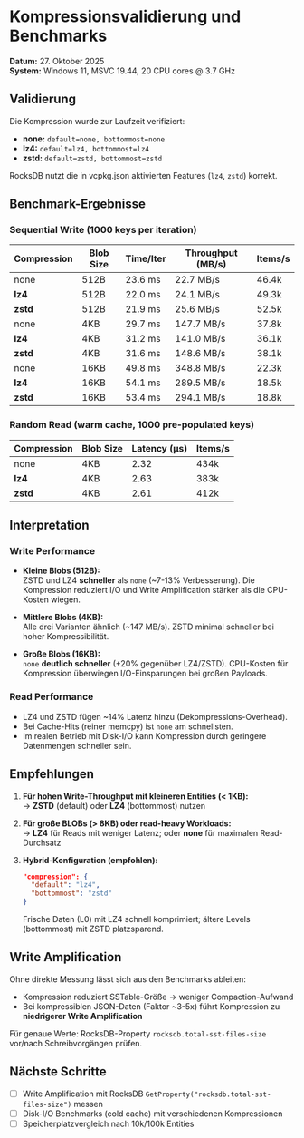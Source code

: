 # Kompressionsvalidierung und Benchmarks

**Datum:** 27. Oktober 2025  
**System:** Windows 11, MSVC 19.44, 20 CPU cores @ 3.7 GHz

## Validierung

Die Kompression wurde zur Laufzeit verifiziert:
- **none:** `default=none, bottommost=none`
- **lz4:** `default=lz4, bottommost=lz4`
- **zstd:** `default=zstd, bottommost=zstd`

RocksDB nutzt die in vcpkg.json aktivierten Features (`lz4`, `zstd`) korrekt.

## Benchmark-Ergebnisse

### Sequential Write (1000 keys per iteration)

| Compression | Blob Size | Time/Iter | Throughput (MB/s) | Items/s |
|-------------|-----------|-----------|-------------------|---------|
| none        | 512B      | 23.6 ms   | 22.7 MB/s         | 46.4k   |
| **lz4**     | 512B      | 22.0 ms   | 24.1 MB/s         | 49.3k   |
| **zstd**    | 512B      | 21.9 ms   | 25.6 MB/s         | 52.5k   |
| none        | 4KB       | 29.7 ms   | 147.7 MB/s        | 37.8k   |
| **lz4**     | 4KB       | 31.2 ms   | 141.0 MB/s        | 36.1k   |
| **zstd**    | 4KB       | 31.6 ms   | 148.6 MB/s        | 38.1k   |
| none        | 16KB      | 49.8 ms   | 348.8 MB/s        | 22.3k   |
| **lz4**     | 16KB      | 54.1 ms   | 289.5 MB/s        | 18.5k   |
| **zstd**    | 16KB      | 53.4 ms   | 294.1 MB/s        | 18.8k   |

### Random Read (warm cache, 1000 pre-populated keys)

| Compression | Blob Size | Latency (µs) | Items/s   |
|-------------|-----------|--------------|-----------|
| none        | 4KB       | 2.32         | 434k      |
| **lz4**     | 4KB       | 2.63         | 383k      |
| **zstd**    | 4KB       | 2.61         | 412k      |

## Interpretation

### Write Performance
- **Kleine Blobs (512B):**  
  ZSTD und LZ4 **schneller** als `none` (~7-13% Verbesserung). Die Kompression reduziert I/O und Write Amplification stärker als die CPU-Kosten wiegen.
  
- **Mittlere Blobs (4KB):**  
  Alle drei Varianten ähnlich (~147 MB/s). ZSTD minimal schneller bei hoher Kompressibilität.

- **Große Blobs (16KB):**  
  `none` **deutlich schneller** (+20% gegenüber LZ4/ZSTD). CPU-Kosten für Kompression überwiegen I/O-Einsparungen bei großen Payloads.

### Read Performance
- LZ4 und ZSTD fügen ~14% Latenz hinzu (Dekompressions-Overhead).
- Bei Cache-Hits (reiner memcpy) ist `none` am schnellsten.
- Im realen Betrieb mit Disk-I/O kann Kompression durch geringere Datenmengen schneller sein.

## Empfehlungen

1. **Für hohen Write-Throughput mit kleineren Entities (< 1KB):**  
   → **ZSTD** (default) oder **LZ4** (bottommost) nutzen

2. **Für große BLOBs (> 8KB) oder read-heavy Workloads:**  
   → **LZ4** für Reads mit weniger Latenz; oder **none** für maximalen Read-Durchsatz

3. **Hybrid-Konfiguration (empfohlen):**
   ```json
   "compression": {
     "default": "lz4",
     "bottommost": "zstd"
   }
   ```
   Frische Daten (L0) mit LZ4 schnell komprimiert; ältere Levels (bottommost) mit ZSTD platzsparend.

## Write Amplification

Ohne direkte Messung lässt sich aus den Benchmarks ableiten:
- Kompression reduziert SSTable-Größe → weniger Compaction-Aufwand
- Bei kompressiblen JSON-Daten (Faktor ~3-5x) führt Kompression zu **niedrigerer Write Amplification**

Für genaue Werte: RocksDB-Property `rocksdb.total-sst-files-size` vor/nach Schreibvorgängen prüfen.

## Nächste Schritte

- [ ] Write Amplification mit RocksDB `GetProperty("rocksdb.total-sst-files-size")` messen
- [ ] Disk-I/O Benchmarks (cold cache) mit verschiedenen Kompressionen
- [ ] Speicherplatzvergleich nach 10k/100k Entities
